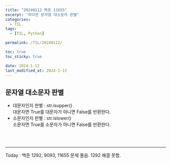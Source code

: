 ```yaml
---
title: "20240112 백준 11655"
excerpt: "파이썬 문자열 대소문자 판별"
categories:
  - TIL
tags:
  - [TIL, Python]

permalink: /TIL/20240112/

toc: true
toc_sticky: true

date: 2024-1-12
last_modified_at: 2024-1-13
---
```


## 문자열 대소문자 판별
- 대문자인지 판별
  : str.isupper() <br>
  대문자면 True를 대문자가 아니면 False를 반환한다.
- 소문자인지 판별
  : str.islower() <br>
  소문자면 True를 소문자가 아니면 False를 반환한다.

<br><br>
<hr>
Today : 백준 1292, 9093, 11655 문제 풀음. 1292 해결 못함.
